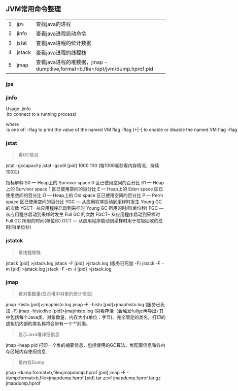 ## JVM常用命令整理

|      |        |                                                              |
| :--- | :----- | :----------------------------------------------------------- |
| 1    | jps    | 查找java的进程                                               |
| 2    | jinfo  | 查看java进程启动命令                                         |
| 3    | jstat  | 查看java进程的统计数据                                       |
| 4    | jstack | 查看java进程的线程栈                                         |
| 5    | jmap   | 查看java进程的堆数据，jmap -dump:live,format=b,file=/opt/jvm/dump.hprof pid |

### jps



### jinfo

Usage:
    jinfo <option> <pid>
       (to connect to a running process)

where <option> is one of:
    -flag <name>         to print the value of the named VM flag
    -flag [+|-]<name>    to enable or disable the named VM flag
    -flag <name>=<value> to set the named VM flag to the given value
    -flags               to print VM flags
    -sysprops            to print Java system properties
    <no option>          to print both VM flags and system properties
    -? | -h | --help | -help to print this help message

### jstat

> 看GC情况

jstat -gccapacity
jstat -gcutil [pid] 1000 100 (每1000毫秒看内存情况，持续100次)

指标解释
S0 — Heap上的 Survivor space 0 区已使用空间的百分比
S1 — Heap上的 Survivor space 1 区已使用空间的百分比
E — Heap上的 Eden space 区已使用空间的百分比
O — Heap上的 Old space 区已使用空间的百分比
P — Perm space 区已使用空间的百分比
YGC — 从应用程序启动到采样时发生 Young GC 的次数
YGCT– 从应用程序启动到采样时 Young GC 所用的时间(单位秒)
FGC — 从应用程序启动到采样时发生 Full GC 的次数
FGCT– 从应用程序启动到采样时 Full GC 所用的时间(单位秒)
GCT — 从应用程序启动到采样时用于垃圾回收的总时间(单位秒)



### jstatck

> 看线程堆栈

jstack [pid] >jstack.log
jstack -F [pid] >jstack.log (服务已死加 -F)
jstack -F -m [pid] >jstack.log
jstack -F -m -l [pid] >jstack.log

### jmap

> 看对象数量(显示堆中对象的统计信息)

jmap -histo [pid]>jmaphisto.log
jmap -F -histo [pid]>jmaphisto.log (服务已死加 -F)
jmap -histo:live [pid]>jmaphisto.log (只看存活（会触发fullgc再导出)
其中包括每个Java类、对象数量、内存大小(单位：字节)、完全限定的类名。打印的虚拟机内部的类名称将会带有一个’*’前缀。

> 显示Java堆详细信息

jmap -heap pid
打印一个堆的摘要信息，包括使用的GC算法、堆配置信息和各内存区域内存使用信息

> 看内存Dump

jmap -dump:format=b,file=jmapdump.hprof [pid]
jmap -F -dump:format=b,file=jmapdump.hprof [pid]
tar zcvf jmapdump.hprof.tar.gz jmapdump.hprof